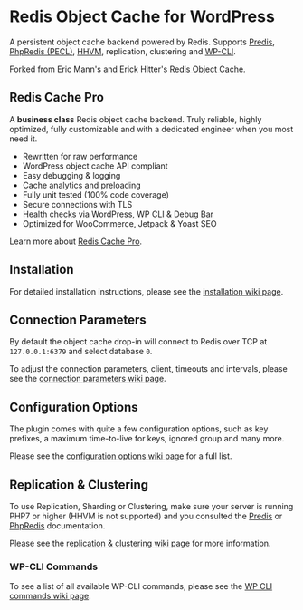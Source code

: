 # Redis Object Cache for WordPress

A persistent object cache backend powered by Redis. Supports [Predis](https://github.com/nrk/predis/), [PhpRedis (PECL)](https://github.com/phpredis/phpredis), [HHVM](https://github.com/facebook/hhvm/tree/master/hphp/system/php/redis), replication, clustering and [WP-CLI](http://wp-cli.org/).

Forked from Eric Mann's and Erick Hitter's [Redis Object Cache](https://github.com/ericmann/Redis-Object-Cache).


## Redis Cache Pro

A **business class** Redis object cache backend. Truly reliable, highly optimized, fully customizable and with a dedicated engineer when you most need it.

* Rewritten for raw performance
* WordPress object cache API compliant
* Easy debugging & logging
* Cache analytics and preloading
* Fully unit tested (100% code coverage)
* Secure connections with TLS
* Health checks via WordPress, WP CLI & Debug Bar
* Optimized for WooCommerce, Jetpack & Yoast SEO

Learn more about [Redis Cache Pro](https://wprediscache.com/?utm_source=wp-plugin&amp;utm_medium=readme).

## Installation

For detailed installation instructions, please see the [installation wiki page](https://github.com/rhubarbgroup/redis-cache/wiki/Installation).

## Connection Parameters

By default the object cache drop-in will connect to Redis over TCP at `127.0.0.1:6379` and select database `0`.

To adjust the connection parameters, client, timeouts and intervals, please see the [connection parameters wiki page](https://github.com/rhubarbgroup/redis-cache/wiki/Connection-Parameters).

## Configuration Options

The plugin comes with quite a few configuration options, such as key prefixes, a maximum time-to-live for keys, ignored group and many more.

Please see the [configuration options wiki page](https://github.com/rhubarbgroup/redis-cache/wiki/Connection-Parameters) for a full list.

## Replication & Clustering

To use Replication, Sharding or Clustering, make sure your server is running PHP7 or higher (HHVM is not supported) and you consulted the [Predis](https://github.com/nrk/predis) or [PhpRedis](https://github.com/phpredis/phpredis) documentation.

Please see the [replication & clustering wiki page](https://github.com/rhubarbgroup/redis-cache/wiki/Replication-&-Clustering) for more information.

### WP-CLI Commands

To see a list of all available WP-CLI commands, please see the [WP CLI commands wiki page](https://github.com/rhubarbgroup/redis-cache/wiki/WP-CLI-Commands).
